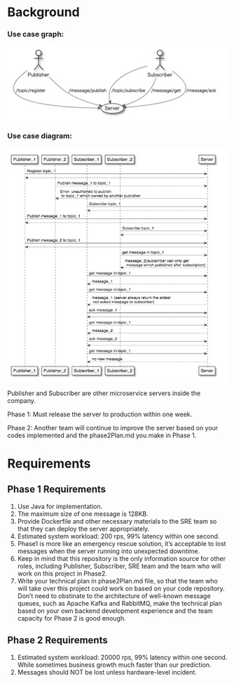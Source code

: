 # Background

### Use case graph:

<img src="./image/image1.png" width="700px">

### Use case diagram:

<img src="./image/image2.png" width="700px">

Publisher and Subscriber are other microservice servers inside the company.

Phase 1: Must release the server to production within
one week. 

Phase 2: Another team will continue to improve the server based on your codes implemented
and the phase2Plan.md you make in Phase 1.

# Requirements

## Phase 1 Requirements

1. Use Java for implementation.
1. The maximum size of one message is 128KB.
1. Provide Dockerfile and other necessary materials to the SRE team so that they can deploy the
   server appropriately.
1. Estimated system workload: 200 rps, 99% latency within one second.
1. Phase1 is more like an emergency rescue solution, it’s acceptable to lost messages when the
   server running into unexpected downtime.
1. Keep in mind that this repository is the only information source for other roles, including
   Publisher, Subscriber, SRE team and the team who will work on this project in Phase2.
1. Write your technical plan in phase2Plan.md file, so that the team who will take over this project
   could work on based on your code repository. Don’t need to obstinate to the architecture of
   well-known message queues, such as Apache Kafka and RabbitMQ, make the technical plan based on
   your own backend development experience and the team capacity for Phase 2 is good enough.

## Phase 2 Requirements

1. Estimated system workload: 20000 rps, 99% latency within one second. While sometimes business
   growth much faster than our prediction.
1. Messages should NOT be lost unless hardware-level incident.


